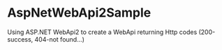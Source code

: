 # AspNetWebApi2Sample
Using ASP.NET WebApi2 to create a WebApi returning Http codes (200-success, 404-not found...)
